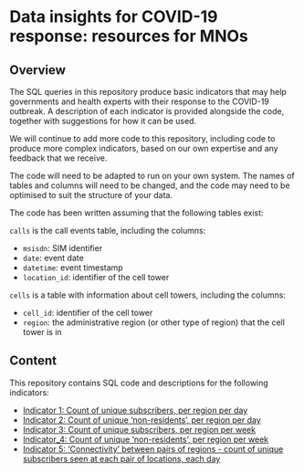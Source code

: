 # Data insights for COVID-19 response: resources for MNOs

## Overview

The SQL queries in this repository produce basic indicators that may help governments and health experts with their response to the COVID-19 outbreak. A description of each indicator is provided alongside the code, together with suggestions for how it can be used. 

We will continue to add more code to this repository, including code to produce more complex indicators, based on our own expertise and any feedback that we receive. 

The code will need to be adapted to run on your own system. The names of tables and columns will need to be changed, and the code may need to be optimised to suit the structure of your data.

The code has been written assuming that the following tables exist:

`calls` is the call events table, including the columns:
- `msisdn`: SIM identifier
- `date`: event date
- `datetime`: event timestamp
- `location_id`: identifier of the cell tower

`cells` is a table with information about cell towers, including the columns:
- `cell_id`: identifier of the cell tower
- `region`: the administrative region (or other type of region) that the cell tower is in 

## Content

This repository contains SQL code and descriptions for the following indicators:
- [Indicator 1: Count of unique subscribers, per region per day](indicator_1.md)
- [Indicator 2: Count of unique ‘non-residents’, per region per day](indicator_2.md)
- [Indicator 3: Count of unique subscribers, per region per week](indicator_3.md)
- [Indicator_4: Count of unique ‘non-residents’, per region per week](indicator_4.md)
- [Indicator 5: ‘Connectivity’ between pairs of regions - count of unique subscribers seen at each pair of locations, each day](indicator_5.md)
